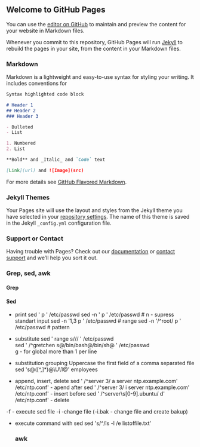 ## Welcome to GitHub Pages

You can use the [editor on GitHub](https://github.com/t0lia/t0lia.github.io/edit/master/index.md) to maintain and preview the content for your website in Markdown files.

Whenever you commit to this repository, GitHub Pages will run [Jekyll](https://jekyllrb.com/) to rebuild the pages in your site, from the content in your Markdown files.

### Markdown

Markdown is a lightweight and easy-to-use syntax for styling your writing. It includes conventions for

```markdown
Syntax highlighted code block

# Header 1
## Header 2
### Header 3

- Bulleted
- List

1. Numbered
2. List

**Bold** and _Italic_ and `Code` text

[Link](url) and ![Image](src)
```

For more details see [GitHub Flavored Markdown](https://guides.github.com/features/mastering-markdown/).

### Jekyll Themes

Your Pages site will use the layout and styles from the Jekyll theme you have selected in your [repository settings](https://github.com/t0lia/t0lia.github.io/settings). The name of this theme is saved in the Jekyll `_config.yml` configuration file.

### Support or Contact

Having trouble with Pages? Check out our [documentation](https://help.github.com/categories/github-pages-basics/) or [contact support](https://github.com/contact) and we’ll help you sort it out.

### Grep, sed, awk

#### Grep
#### Sed
- print 
    sed ' p ' /etc/passwd
    sed -n ' p ' /etc/passwd # n - supress standart input
    sed -n '1,3 p ' /etc/passwd # range
    sed -n '/^root/ p ' /etc/passwd # pattern

- substitute 
    sed ' range  s/<string>/<replacement>/ ' /etc/passwd    
    sed ' /^gretchen  s@/bin/bash@/bin/sh@ ' /etc/passwd    
   g - for global more than 1 per line  

- substitution grouping 
        Uppercase the first field of a comma separated file
        sed 's@\([^,]*\)@\U\1@' employees
    
- append, insert, delete
sed ' /^server 3/ a server ntp.example.com' /etc/ntp.conf' - apend after
sed ' /^server 3/ i server ntp.example.com' /etc/ntp.conf' - insert before
sed ' /^server\s[0-9]\.ubuntu/ d' /etc/ntp.conf' -  delete

-f - execute sed file
-i -change file (-i.bak - change file and create bakup)

- execute command with sed
    sed 's/^/ls -l /e listoffile.txt'



    ### awk
    

